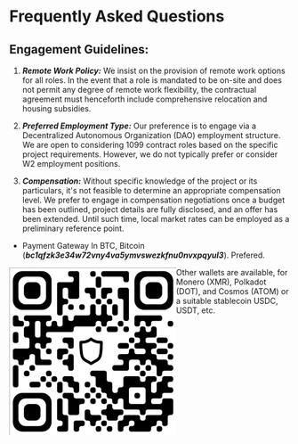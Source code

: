 # Frequently Asked Questions

## Engagement Guidelines:

1. ***Remote Work Policy:*** We insist on the provision of remote work options for all roles. In the event that a role is mandated to be on-site and does not permit any degree of remote work flexibility, the contractual agreement must henceforth include comprehensive relocation and housing subsidies.

2. ***Preferred Employment Type:*** Our preference is to engage via a Decentralized Autonomous Organization (DAO) employment structure. We are open to considering 1099 contract roles based on the specific project requirements. However, we do not typically prefer or consider W2 employment positions.

3. ***Compensation:*** Without specific knowledge of the project or its particulars, it's not feasible to determine an appropriate compensation level. We prefer to engage in compensation negotiations once a budget has been outlined, project details are fully disclosed, and an offer has been extended. Until such time, local market rates can be employed as a preliminary reference point.
- Payment Gateway
In BTC, Bitcoin (***bc1qfzk3e34w72vny4va5ymvswezkfnu0nvxpqyul3***).  Prefered.
<img align="left" src="images/bc1qfzk3e34w72vny4va5ymvswezkfnu0nvxpqyul3.png" width=300px alt="bc1qfzk3e34w72vny4va5ymvswezkfnu0nvxpqyul3">


Other wallets are available, for  Monero (XMR), Polkadot (DOT), and Cosmos (ATOM) or a suitable stablecoin USDC, USDT, etc.
